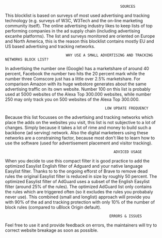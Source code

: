                                                          SOURCES
This blocklist is based on surveys of most used advertising and tracking technology (e.g. surveys of W3C, W3Tech and the
on-line marketing community itself). The online advertising industry likes to keep lists of top performing companies in
the ad supply chain (including advertising excanhe platforms). The list and surveys monitored are oriented on Europe and 
North America, this is the reason this blocklist contains mostly EU and US based advertising and tracking networks. 

                                WHY USE A SMALL ADVERTISING AND TRACKING NETWORKS BLOCK LIST? 
In advertising the number one (Google) has a marketshare of around 40 percent, Facebook the number two hits the 20 percent mark 
while the number three Comscore just has a little over 2.5% marketshare. For comparison Amazon with its huge webstore generates 
about the same advertising traffic on its own website. Number 100 on this list is probably used at 5000 websites of the Alexa 
Top 300.000 websites, while number 250 may only track you on 500 websites of the Alexa Top 300.000. 

                                                  LOW UPDATE FREQUENCY
Because this list focusses on the advertising and tracking networks which place the adds on the websites you visit, this list 
is not subjective to a lot of changes. Simply because it takes a lot of rime and money to build such a backbone (ad serving) 
network. Also the digital marketeers using these networks are a constraining factor, because most don't like to learn how to
use the software (used for advertisement placement and visitor tracking). 

                                                      ADVICED USAGE 
When you decide to use this compact filter it is good practice to add the optimized Easylist English filter of Adguard
and your native language Easylist filter. Thanks to to the ongoing efforst of Brave to remove dead rules the original 
Easylist filter is reduced in size by roughly 50 percent. The optimized Easylist filter of AdGuard uses a subset of the
English Easylist filter (around 25% of the rules). The optimized AdGuard list only contains the rules which are triggered 
often (so it excludes the rules you probabaly never use). This combined (small and longlist) approach will provide you with 
90% of the ad and tracking protection with only 10% of the number of block rules (compared to uBlock Origin default).   

                                                    ERRORS & ISSUES
Feel free to use it and provide feedback on errors, the maintainers will try to correct website breakage as soon as possible.  
